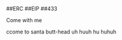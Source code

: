 ##ERC
##EIP
##433

Come with me







































ccome to santa butt-head uh  huuh hu huhuh 


